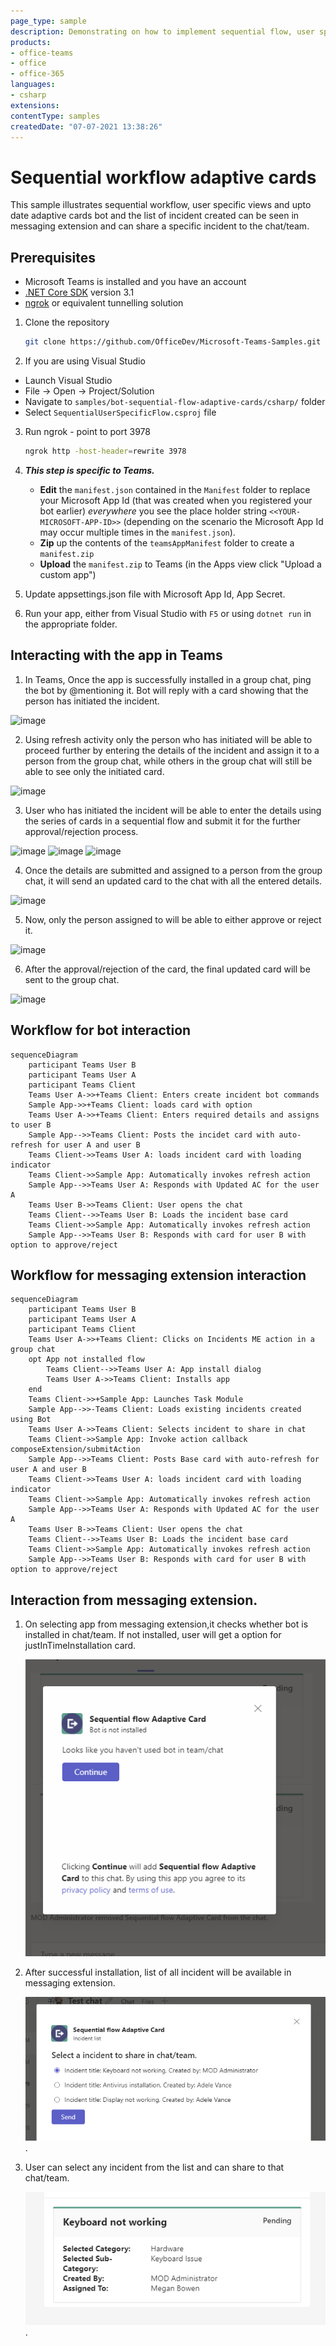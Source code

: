 ```yaml
---
page_type: sample
description: Demonstrating on how to implement sequential flow, user specific view and upto date adaptive cards in bot.
products:
- office-teams
- office
- office-365
languages:
- csharp
extensions:
contentType: samples
createdDate: "07-07-2021 13:38:26"
---
```


# Sequential workflow adaptive cards

This sample illustrates sequential workflow, user specific views and upto date adaptive cards bot and the list of incident created can be seen in messaging extension and can share a specific incident to the chat/team.

## Prerequisites

- Microsoft Teams is installed and you have an account
- [.NET Core SDK](https://dotnet.microsoft.com/download) version 3.1
- [ngrok](https://ngrok.com/) or equivalent tunnelling solution

1) Clone the repository

    ```bash
    git clone https://github.com/OfficeDev/Microsoft-Teams-Samples.git
    ```

2) If you are using Visual Studio
  - Launch Visual Studio
  - File -> Open -> Project/Solution
  - Navigate to `samples/bot-sequential-flow-adaptive-cards/csharp/` folder
  - Select `SequentialUserSpecificFlow.csproj` file

3) Run ngrok - point to port 3978

    ```bash
    ngrok http -host-header=rewrite 3978
    ```

4) __*This step is specific to Teams.*__
    - **Edit** the `manifest.json` contained in the `Manifest` folder to replace your Microsoft App Id (that was created when you registered your bot earlier) *everywhere* you see the place holder string `<<YOUR-MICROSOFT-APP-ID>>` (depending on the scenario the Microsoft App Id may occur multiple times in the `manifest.json`).
    - **Zip** up the contents of the `teamsAppManifest` folder to create a `manifest.zip`
    - **Upload** the `manifest.zip` to Teams (in the Apps view click "Upload a custom app")

1) Update appsettings.json file with Microsoft App Id, App Secret.
2) Run your app, either from Visual Studio with `F5` or using `dotnet run` in the appropriate folder.

## Interacting with the app in Teams

1. In Teams, Once the app is successfully installed in a group chat, ping the bot by @mentioning it. Bot will reply with a card showing that the person has initiated the incident. 

  ![image](https://user-images.githubusercontent.com/80379013/123651438-19ae5600-d849-11eb-9024-3897bf833d39.png)
  
2. Using refresh activity only the person who has initiated will be able to proceed further by entering the details of the incident and assign it to a person from the group chat, while others in the group chat will still be able to see only the initiated card.

  ![image](https://user-images.githubusercontent.com/80379013/123651344-0307ff00-d849-11eb-98e5-029daa7dc49f.png)

3. User who has initiated the incident will be able to enter the details using the series of cards in a sequential flow and submit it for the further approval/rejection process.

  ![image](https://user-images.githubusercontent.com/80379013/123651705-5417f300-d849-11eb-89e2-b99564c30b43.png)
  ![image](https://user-images.githubusercontent.com/80379013/123651751-5f6b1e80-d849-11eb-889c-e08bcdd37540.png)
  ![image](https://user-images.githubusercontent.com/80379013/123652355-da343980-d849-11eb-817b-87ad8f4598f8.png)
  
4. Once the details are submitted and assigned to a person from the group chat, it will send an updated card to the chat with all the entered details.

  ![image](https://user-images.githubusercontent.com/80379013/123652434-eb7d4600-d849-11eb-9e02-e9d3496f3e66.png)
  
5. Now, only the person assigned to will be able to either approve or reject it.

  ![image](https://user-images.githubusercontent.com/80379013/123652525-02239d00-d84a-11eb-8d43-f45607b1ef2f.png)  

6. After the approval/rejection of the card, the final updated card will be sent to the group chat.

  ![image](https://user-images.githubusercontent.com/80379013/123652838-4616a200-d84a-11eb-96c4-580979287b63.png)

## Workflow for bot interaction

```mermaid
sequenceDiagram
    participant Teams User B    
    participant Teams User A
    participant Teams Client
    Teams User A->>+Teams Client: Enters create incident bot commands
    Sample App->>+Teams Client: loads card with option 
    Teams User A->>+Teams Client: Enters required details and assigns to user B
    Sample App-->>Teams Client: Posts the incidet card with auto-refresh for user A and user B
    Teams Client->>Teams User A: loads incident card with loading indicator 
    Teams Client->>Sample App: Automatically invokes refresh action
    Sample App-->>Teams User A: Responds with Updated AC for the user A
    Teams User B->>Teams Client: User opens the chat
    Teams Client-->>Teams User B: Loads the incident base card
    Teams Client->>Sample App: Automatically invokes refresh action
    Sample App-->>Teams User B: Responds with card for user B with option to approve/reject
```

## Workflow for messaging extension interaction

```mermaid
sequenceDiagram
    participant Teams User B    
    participant Teams User A
    participant Teams Client
    Teams User A->>+Teams Client: Clicks on Incidents ME action in a group chat
    opt App not installed flow
        Teams Client-->>Teams User A: App install dialog
        Teams User A->>Teams Client: Installs app
    end   
    Teams Client->>+Sample App: Launches Task Module
    Sample App-->>-Teams Client: Loads existing incidents created using Bot
    Teams User A->>Teams Client: Selects incident to share in chat
    Teams Client->>Sample App: Invoke action callback composeExtension/submitAction
    Sample App-->>Teams Client: Posts Base card with auto-refresh for user A and user B
    Teams Client->>Teams User A: loads incident card with loading indicator 
    Teams Client->>Sample App: Automatically invokes refresh action
    Sample App-->>Teams User A: Responds with Updated AC for the user A
    Teams User B->>Teams Client: User opens the chat
    Teams Client-->>Teams User B: Loads the incident base card
    Teams Client->>Sample App: Automatically invokes refresh action
    Sample App-->>Teams User B: Responds with card for user B with option to approve/reject
```

## Interaction from messaging extension.

1. On selecting app from messaging extension,it checks whether bot is installed in chat/team. If not installed, user will get a option for justInTimeInstallation card.

   ![just in time installation card](SequentialUserSpecificFlow/Images/justInTimeInstallation.png)

2. After successful installation, list of all incident will be available in messaging extension.

   ![incident list card](SequentialUserSpecificFlow/Images/incidentListCard.png).
   
3. User can select any incident from the list and can share to that chat/team.

   ![share incident](SequentialUserSpecificFlow/Images/shareIncidentCard.png).   

